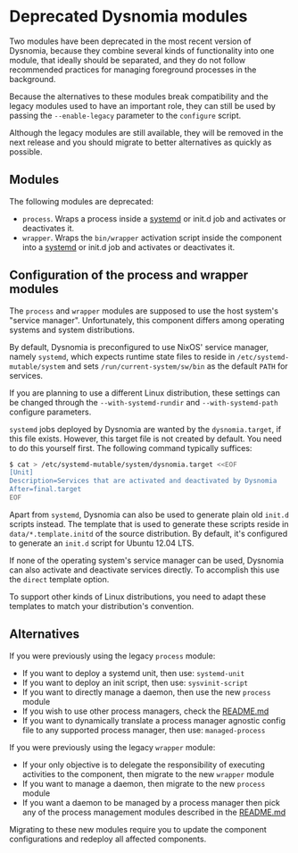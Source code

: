 Deprecated Dysnomia modules
===========================
Two modules have been deprecated in the most recent version of Dysnomia,
because they combine several kinds of functionality into one module, that
ideally should be separated, and they do not follow recommended practices for
managing foreground processes in the background.

Because the alternatives to these modules break compatibility and the legacy
modules used to have an important role, they can still be used by passing the
`--enable-legacy` parameter to the `configure` script.

Although the legacy modules are still available, they will be removed in the
next release and you should migrate to better alternatives as quickly as
possible.

Modules
-------
The following modules are deprecated:

* `process`. Wraps a process inside a
  [systemd](http://www.freedesktop.org/wiki/Software/systemd) or init.d job and
  activates or deactivates it.
* `wrapper`. Wraps the `bin/wrapper` activation script inside the component into
  a [systemd](http://www.freedesktop.org/wiki/Software/systemd) or init.d job
  and activates or deactivates it.

Configuration of the process and wrapper modules
------------------------------------------------
The `process` and `wrapper` modules are supposed to use the host system's
"service manager". Unfortunately, this component differs among operating systems
and system distributions.

By default, Dysnomia is preconfigured to use NixOS' service manager, namely
`systemd`, which expects runtime state files to reside in
`/etc/systemd-mutable/system` and sets `/run/current-system/sw/bin` as the
default `PATH` for services.

If you are planning to use a different Linux distribution, these settings can be
changed through the `--with-systemd-rundir` and `--with-systemd-path` configure
parameters.

`systemd` jobs deployed by Dysnomia are wanted by the `dysnomia.target`, if this
file exists. However, this target file is not created by default. You need to do
this yourself first. The following command typically suffices:

```bash
$ cat > /etc/systemd-mutable/system/dysnomia.target <<EOF
[Unit]
Description=Services that are activated and deactivated by Dysnomia
After=final.target
EOF
```

Apart from `systemd`, Dysnomia can also be used to generate plain old `init.d`
scripts instead. The template that is used to generate these scripts reside in
`data/*.template.initd` of the source distribution. By default, it's configured
to generate an `init.d` script for Ubuntu 12.04 LTS.

If none of the operating system's service manager can be used, Dysnomia can also
activate and deactivate services directly. To accomplish this use the `direct`
template option.

To support other kinds of Linux distributions, you need to adapt these templates
to match your distribution's convention.

Alternatives
------------
If you were previously using the legacy `process` module:

* If you want to deploy a systemd unit, then use: `systemd-unit`
* If you want to deploy an init script, then use: `sysvinit-script`
* If you want to directly manage a daemon, then use the new `process` module
* If you wish to use other process managers, check the [README.md](README.md)
* If you want to dynamically translate a process manager agnostic config file
  to any supported process manager, then use: `managed-process`

If you were previously using the legacy `wrapper` module:

* If your only objective is to delegate the responsibility of executing
  activities to the component, then migrate to the new `wrapper` module
* If you want to manage a daemon, then migrate to the new `process` module
* If you want a daemon to be managed by a process manager then pick any of the
  process management modules described in the [README.md](README.md)

Migrating to these new modules require you to update the component
configurations and redeploy all affected components.
